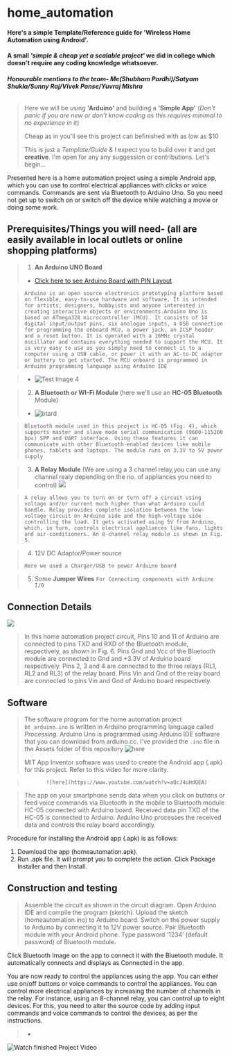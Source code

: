 # home_automation
#### Here's a simple Template/Reference guide for 'Wireless Home Automation using Android'.
#### A small *'simple & cheap yet a scalable project'* we did in college which doesn't require any coding knowledge whatsoever.
###### **Honourable mentions to the team- Me(Shubham Pardhi)/Satyam Shukla/Sunny Raj/Vivek Panse/Yuvraj Mishra**
>Here we will be using **'Arduino'** and building a **'Simple App'** (*Don't panic if you are new or don't know coding as this requires minimal to no experience in it*)
>
>Cheap as in you'll see this project can befinished with as low as $10
>
>This is just a *Template/Guide* & I expect you to build over it and get **creative**. I'm open for any any suggession or contributions. Let's begin...

Presented here is a home automation project using a simple Android app, which you can use to control electrical appliances with clicks or voice commands. Commands are sent via Bluetooth to Arduino Uno. So you need not get up to switch on or switch off the device while watching a movie or doing some work.

## Prerequisites/Things you will need- (all are easily available in local outlets or online shopping platforms)
>1. **An Arduino UNO Board**
> - [Click here to see Arduino Board with PIN Layout](https://github.com/thousandecibles/home_automation/blob/Assets/arduino-uno-board.jpg).

>


> `Arduino is an open source electronics prototyping platform based on flexible, easy-to-use hardware and software. It is intended for artists, designers, hobbyists and anyone interested in creating interactive objects or environments.Arduino Uno is based on ATmega328 microcontroller (MCU). It consists of 14 digital input/output pins, six analogue inputs, a USB connection for programming the onboard MCU, a power jack, an ICSP header and a reset button. It is operated with a 16MHz crystal oscillator and contains everything needed to support the MCU. It is very easy to use as you simply need to connect it to a computer using a USB cable, or power it with an AC-to-DC adapter or battery to get started. The MCU onboard is programmed in Arduino programming language using Arduino IDE`
>       

> - ![Test Image 4](https://github.com/thousandecibles/home_automation/blob/Assets/Working%20Project%20Snip.jpg)

>2. **A Bluetooth or WI-Fi Module** (here we'll use an **HC-05 Bluetooth** Module)
>- ![btard](https://github.com/thousandecibles/home_automation/blob/Assets/HC-05%20Bluetooth%20Module.jpg)


> `Bluetooth module used in this project is HC-05 (Fig. 4), which supports master and slave mode serial communication (9600-115200 bps) SPP and UART interface. Using these features it can communicate with other Bluetooth-enabled devices like mobile phones, tablets and laptops. The module runs on 3.3V to 5V power supply`

>3. **A Relay Module** (We are using a 3 channel relay,you can use any channel realy depending on the no. of appliances you need to control)
> ![](https://github.com/thousandecibles/home_automation/blob/Assets/Relay%20Module.jpg)
>

> `A relay allows you to turn on or turn off a circuit using voltage and/or current much higher than what Arduino could handle. Relay provides complete isolation between the low-voltage circuit on Arduino side and the high-voltage side controlling the load. It gets activated using 5V from Arduino, which, in turn, controls electrical appliances like fans, lights and air-conditioners. An 8-channel relay module is shown in Fig. 5.`

>4. 12V DC Adaptor/Power source
>
>`Here we used a Charger/USB to power Arduino board`

>5. Some **Jumper Wires** `For Connecting components with Arduino I/O`

## Connection Details

![](https://github.com/thousandecibles/home_automation/blob/Assets/Module%20Connections.jpg)
>In this home automation project circuit, Pins 10 and 11 of Arduino are connected to pins TXD and RXD of the Bluetooth module, respectively, as shown in Fig. 6.
>Pins Gnd and Vcc of the Bluetooth module are connected to Gnd and +3.3V of Arduino board respectively. Pins 2, 3 and 4 are connected to the three relays (RL1, RL2 and RL3) of the relay board. Pins Vin and Gnd of the relay board are connected to pins Vin and Gnd of Arduino board respectively.



## Software
>The software program for the home automation project `bt_arduino.ino` is written in Arduino programming language called *Processing*. Arduino Uno is programmed using Arduino IDE software that you can download from arduino.cc. I've provided the `.ino` file in the Assets folder of this repository ![here](https://github.com/thousandecibles/home_automation/blob/Assets/bt_arduino.ino)
>
> MIT App Inventor software was used to create the Android app (.apk) for this project. Refer to this video for more clarity.
>    



>            ![here](https://www.youtube.com/watch?v=aQcJ4uHdQEA)

>The app on your smartphone sends data when you click on buttons or feed voice commands via Bluetooth in the mobile to Bluetooth module HC-05 connected with Arduino board. Received data pin TXD of the HC-05 is connected to Arduino. Arduino Uno processes the received data and controls the relay board accordingly.

Procedure for installing the Android app (.apk) is as follows:
1. Download the app (homeautomation.apk).
2. Run .apk file. It will prompt you to complete the action. Click Package Installer and then Install.

## Construction and testing
>Assemble the circuit as shown in the circuit diagram. Open Arduino IDE and compile the program (sketch). Upload the sketch (homeautomation.ino) to Arduino board. Switch on the power supply to Arduino by connecting it to 12V power source. Pair Bluetooth module with your Android phone. Type password ‘1234’ (default password) of Bluetooth module.

Click Bluetooth Image on the app to connect it with the Bluetooth module. It automatically connects and displays as Connected in the app.

You are now ready to control the appliances using the app. You can either use on/off buttons or voice commands to control the appliances. You can control more electrical appliances by increasing the number of channels in the relay. For instance, using an 8-channel relay, you can control up to eight devices. For this, you need to alter the source code by adding input commands and voice commands to control the devices, as per the instructions.
>-
![Watch finished Project Video](https://github.com/thousandecibles/home_automation/blob/Assets/Project%20Video.gif) 
